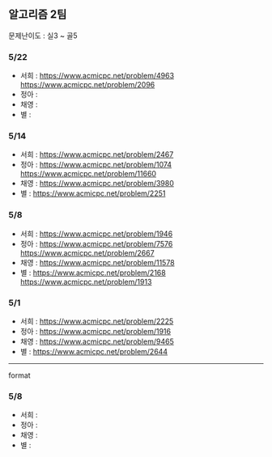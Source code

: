 ## 알고리즘 2팀

문제난이도 : 실3 ~ 골5

### 5/22

- 서희 : https://www.acmicpc.net/problem/4963 https://www.acmicpc.net/problem/2096
- 정아 :
- 채영 :
- 별 :

### 5/14

- 서희 : https://www.acmicpc.net/problem/2467
- 정아 : https://www.acmicpc.net/problem/1074 https://www.acmicpc.net/problem/11660
- 채영 : https://www.acmicpc.net/problem/3980
- 별 : https://www.acmicpc.net/problem/2251

### 5/8

- 서희 : https://www.acmicpc.net/problem/1946
- 정아 : https://www.acmicpc.net/problem/7576 https://www.acmicpc.net/problem/2667
- 채영 : https://www.acmicpc.net/problem/11578
- 별 : https://www.acmicpc.net/problem/2168
  https://www.acmicpc.net/problem/1913

### 5/1

- 서희 : https://www.acmicpc.net/problem/2225
- 정아 : https://www.acmicpc.net/problem/1916
- 채영 : https://www.acmicpc.net/problem/9465
- 별 : https://www.acmicpc.net/problem/2644

---

format

### 5/8

- 서희 :
- 정아 :
- 채영 :
- 별 :
